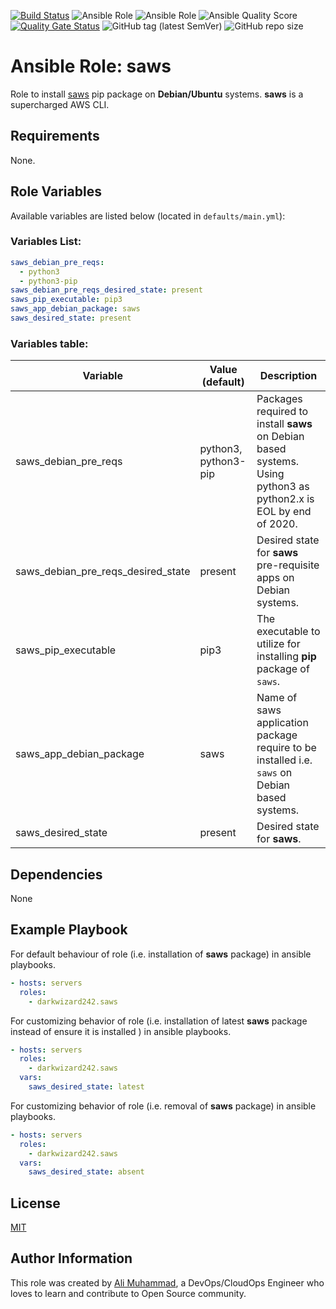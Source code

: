 [![Build Status](https://travis-ci.com/darkwizard242/ansible-role-saws.svg?branch=master)](https://travis-ci.com/darkwizard242/ansible-role-saws) ![Ansible Role](https://img.shields.io/ansible/role/49193?color=dark%20green%20) ![Ansible Role](https://img.shields.io/ansible/role/d/49193?label=role%20downloads) ![Ansible Quality Score](https://img.shields.io/ansible/quality/49193?label=ansible%20quality%20score) [![Quality Gate Status](https://sonarcloud.io/api/project_badges/measure?project=ansible-role-saws&metric=alert_status)](https://sonarcloud.io/dashboard?id=ansible-role-saws) ![GitHub tag (latest SemVer)](https://img.shields.io/github/tag/darkwizard242/ansible-role-saws?label=release) ![GitHub repo size](https://img.shields.io/github/repo-size/darkwizard242/ansible-role-saws?color=orange&style=flat-square)

# Ansible Role: saws

Role to install [saws](https://github.com/donnemartin/saws) pip package on **Debian/Ubuntu** systems. **saws** is a supercharged AWS CLI.

## Requirements

None.

## Role Variables

Available variables are listed below (located in `defaults/main.yml`):

### Variables List:

```yaml
saws_debian_pre_reqs:
  - python3
  - python3-pip
saws_debian_pre_reqs_desired_state: present
saws_pip_executable: pip3
saws_app_debian_package: saws
saws_desired_state: present
```

### Variables table:

Variable                           | Value (default)      | Description
---------------------------------- | -------------------- | ----------------------------------------------------------------------------------------------------------------
saws_debian_pre_reqs               | python3, python3-pip | Packages required to install **saws** on Debian based systems. Using python3 as python2.x is EOL by end of 2020.
saws_debian_pre_reqs_desired_state | present              | Desired state for **saws** pre-requisite apps on Debian systems.
saws_pip_executable                | pip3                 | The executable to utilize for installing **pip** package of `saws`.
saws_app_debian_package            | saws                 | Name of saws application package require to be installed i.e. `saws` on Debian based systems.
saws_desired_state                 | present              | Desired state for **saws**.

## Dependencies

None

## Example Playbook

For default behaviour of role (i.e. installation of **saws** package) in ansible playbooks.

```yaml
- hosts: servers
  roles:
    - darkwizard242.saws
```

For customizing behavior of role (i.e. installation of latest **saws** package instead of ensure it is installed ) in ansible playbooks.

```yaml
- hosts: servers
  roles:
    - darkwizard242.saws
  vars:
    saws_desired_state: latest
```

For customizing behavior of role (i.e. removal of **saws** package) in ansible playbooks.

```yaml
- hosts: servers
  roles:
    - darkwizard242.saws
  vars:
    saws_desired_state: absent
```

## License

[MIT](https://github.com/darkwizard242/ansible-role-saws/blob/master/LICENSE)

## Author Information

This role was created by [Ali Muhammad](https://www.linkedin.com/in/ali-muhammad-759791130/), a DevOps/CloudOps Engineer who loves to learn and contribute to Open Source community.
